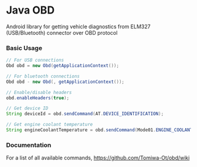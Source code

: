 # Java OBD
Android library for getting vehicle diagnostics from ELM327 (USB/Bluetooth) connector over OBD protocol

### Basic Usage
```java
// For USB connections
Obd obd = new Obd(getApplicationContext());

// For bluetooth connections
Obd obd - new Obd(, getApplicationContext());

// Enable/disable headers
obd.enableHeaders(true);

// Get device ID
String deviceId = obd.sendCommand(AT.DEVICE_IDENTIFICATION);

// Get engine coolant temperature
String engineCoolantTemperature = obd.sendCommand(Mode01.ENGINE_COOLANT_TEMPERATURE);
```

### Documentation
For a list of all available commands, https://github.com/Tomiwa-Ot/obd/wiki
